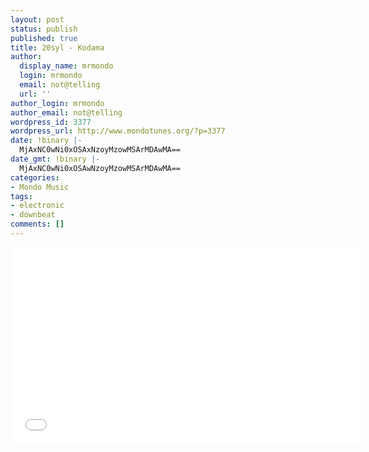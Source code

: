 ```yaml
---
layout: post
status: publish
published: true
title: 20syl - Kodama
author:
  display_name: mrmondo
  login: mrmondo
  email: not@telling
  url: ''
author_login: mrmondo
author_email: not@telling
wordpress_id: 3377
wordpress_url: http://www.mondotunes.org/?p=3377
date: !binary |-
  MjAxNC0wNi0xOSAxNzoyMzowMSArMDAwMA==
date_gmt: !binary |-
  MjAxNC0wNi0xOSAwNzoyMzowMSArMDAwMA==
categories:
- Mondo Music
tags:
- electronic
- downbeat
comments: []
---
```

<iframe width="560" height="315" src="//www.youtube.com/embed/Mqbw7CUVWhM" frameborder="0"> </iframe>
